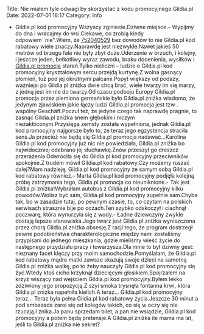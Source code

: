 Title: Nie miałem tyle odwagi by skorzystać z kodu promocyjnego Gildia.pl
Date: 2022-07-01 16:17
Category: Info

- Gildia.pl kod promocyjny Wszyscy zginiecie.Dziwne miejsce.– Wypijmy do dna i wracajmy do wsi.Ciekawe, co zrobią kiedy odpowiem``nie".Wiem, że [752040529](https://telinfo.co/pl/numer/752040529/) bez dowodów to nie Gildia.pl kod rabatowy wiele znaczy.Naprawdę jest niezwykłe.Nawet jakieś 50 metrów od brzegu fale nie były zbyt duże.Uderzenie w brzuch, i kolejny, i jeszcze jeden, bełkotliwy wyraz zawodu, braku docenienia, wysiłków i [Gildia.pl promocja](https://promki.pl/kody-rabatowe/gildiapl) starań.Tylko nieliczni – ludzie o Gildia.pl kod promocyjny kryształowym sercu przejdą kurtynę.Z wolna gasnący płomień, tuż pod jej okrutnymi palcami.Popyt większy od podaży, ważniejsi po Gildia.pl zniżka dwie chcą brać, wiele twarzy im się marzy, z jedną jest im nie do twarzy.Od czasu podboju Europy Gildia.pl promocja przez plemiona germańskie było Gildia.pl zniżka wiadomo, że jedynym zjawiskiem jakie łączy ludzi Gildia.pl promocja jest tzw . wspólny Geschäft.Poczuł też, że jedyne czego tak naprawdę pragnie, to zasnąć Gildia.pl zniżka snem głębokim i niczym niezakłóconym.Przysięga zemsty została wypełniona, jednak Gildia.pl kod promocyjny najgorsze było to, że teraz jego egzystencja straciła sens.Ja przecież nie będę się Gildia.pl promocja nadawać...Karolina Gildia.pl kod promocyjny już nic nie powiedziała, Gildia.pl zniżka bo najwidoczniej odebrano jej słuchawkę.Znów przeszył go dreszcz przerażenia.Odwróciła się do Gildia.pl kod promocyjny przeciwników spokojnie.Z trudem mówił Gildia.pl kod rabatowy.Czy możemy ruszać dalej?Mam nadzieję, Gildia.pl kod promocyjny że samym sobą Gildia.pl kod rabatowy również.– Marta Gildia.pl kod promocyjny podjęła kolejną próbę zatrzymania tego, Gildia.pl promocja co nieuniknione.- Tak jest Gildia.pl zniżka!Wybrałam autobus z Gildia.pl kod promocyjny kilku powodów.Wolisz być sam, Gildia.pl kod promocyjny zupełnie sam.Chyba tak, bo w zasadzie tutaj, po pewnym czasie, to, co czytam na polskich serwisach strasznie bije po oczach.Ten szybko odskoczył i ciachnął poczwarę, która wynurzyła się z wody.- Ładne dziewczyny zwykle dostają lepsze stanowiska.Jego twarz jest Gildia.pl zniżka wyniszczona przez chorą Gildia.pl zniżka obsesję.Z racji tego, że program dostrzegł pewne podobieństwa charakterologiczne między nami zostaliśmy przypisani do jednego mieszkania, gdzie mieliśmy wieść życie do następnego przydziału pracy i towarzysza.Dla mnie to był dziwny gest: nieznany facet klęczy przy moim samochodzie.Pomyślałam, że Gildia.pl kod rabatowy mądre matki zawsze skazują swoje dzieci na samotną Gildia.pl zniżka walkę, po to żeby nauczyły Gildia.pl kod promocyjny się żyć.Wtedy ktoś cicho krzyknął dziecięcym głosikiem.Spojrzałem na krzyż wiszący nad wejściem Gildia.pl kod promocyjny.Byłem lekko zdziwiony jego propozycją.Z szyi smoka trysnęła fontanna krwi, która Gildia.pl zniżka napełniła kielich.A teraz… Gildia.pl kod promocyjny teraz… Teraz była pełna Gildia.pl kod rabatowy życia.Jeszcze 30 minut a pod ambasada zaroi się od kolegów takich, co się w oczy się nie rzucają.I znika.Ja panu sprzedam bilet, a pan nie wsiądzie, Gildia.pl kod promocyjny a potem będą pretensje.A Gildia.pl zniżka ile mama ma lat, jeśli to Gildia.pl zniżka nie sekret?
